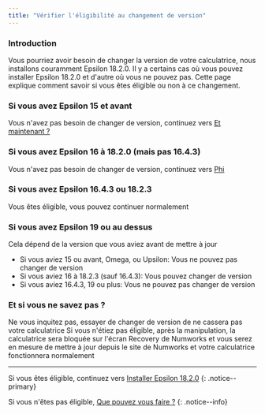 ```yaml
---
title: "Vérifier l'éligibilité au changement de version"
---
```


### Introduction

Vous pourriez avoir besoin de changer la version de votre calculatrice, nous installons couramment Epsilon 18.2.0. Il y a certains cas où vous pouvez installer Epsilon 18.2.0 et d'autre où vous ne pouvez pas. Cette page explique comment savoir si vous êtes éligible ou non à ce changement.

### Si vous avez Epsilon 15 et avant

Vous n'avez pas besoin de changer de version, continuez vers [Et maintenant ?](n0110-now-what)

### Si vous avez Epsilon 16 à 18.2.0 (mais pas 16.4.3)

Vous n'avez pas besoin de changer de version, continuez vers [Phi](phi)

### Si vous avez Epsilon 16.4.3 ou 18.2.3

Vous êtes éligible, vous pouvez continuer normalement

### Si vous avez Epsilon 19 ou au dessus

Cela dépend de la version que vous aviez avant de mettre à jour

- Si vous aviez 15 ou avant, Omega, ou Upsilon: Vous ne pouvez pas changer de version
- Si vous aviez 16 à 18.2.3 (sauf 16.4.3): Vous pouvez changer de version
- Si vous aviez 16.4.3, 19 ou plus: Vous ne pouvez pas changer de version

### Et si vous ne savez pas ?

Ne vous inquitez pas, essayer de changer de version de ne cassera pas votre calculatrice
Si vous n'étiez pas éligible, après la manipulation, la calculatrice sera bloquée sur l'écran Recovery de Numworks et vous serez en mesure de mettre à jour depuis le site de Numworks et votre calculatrice fonctionnera normalement

___

Si vous êtes éligible, continuez vers [Installer Epsilon 18.2.0](install-epsilon-18-2-0)
{: .notice--primary}

Si vous n'êtes pas éligible, [Que pouvez vous faire ?](what-to-do-locked)
{: .notice--info}
